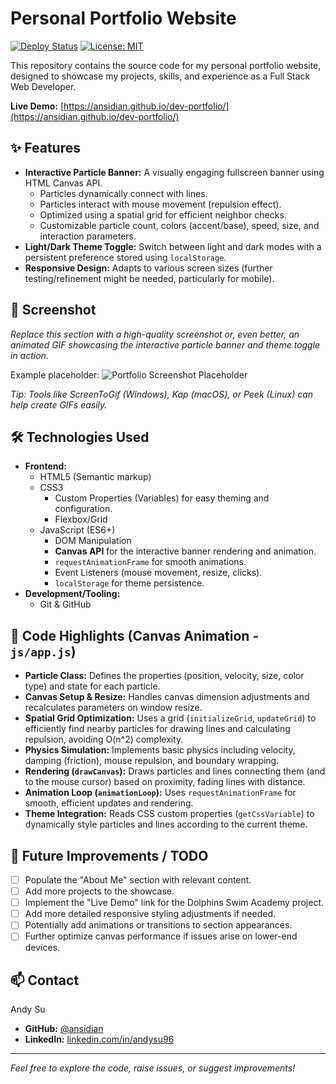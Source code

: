 
# Personal Portfolio Website

[![Deploy Status](https://img.shields.io/github/deployments/ansidian/dev-portfolio/github-pages?label=GitHub%20Pages&logo=github)](https://ansidian.github.io/dev-portfolio/) <!-- Optional: Replace with your actual deployment badge if using Actions -->
[![License: MIT](https://img.shields.io/badge/License-MIT-yellow.svg)](https://opensource.org/licenses/MIT) <!-- Optional: Add license badge -->

This repository contains the source code for my personal portfolio website, designed to showcase my projects, skills, and experience as a Full Stack Web Developer.

**Live Demo:** [https://ansidian.github.io/dev-portfolio/](https://ansidian.github.io/dev-portfolio/)

## ✨ Features

*   **Interactive Particle Banner:** A visually engaging fullscreen banner using HTML Canvas API.
    *   Particles dynamically connect with lines.
    *   Particles interact with mouse movement (repulsion effect).
    *   Optimized using a spatial grid for efficient neighbor checks.
    *   Customizable particle count, colors (accent/base), speed, size, and interaction parameters.
*   **Light/Dark Theme Toggle:** Switch between light and dark modes with a persistent preference stored using `localStorage`.
*   **Responsive Design:** Adapts to various screen sizes (further testing/refinement might be needed, particularly for mobile).

## 📸 Screenshot

*Replace this section with a high-quality screenshot or, even better, an animated GIF showcasing the interactive particle banner and theme toggle in action.*

Example placeholder:
![Portfolio Screenshot Placeholder](placeholder.png) <!-- Replace 'placeholder.png' with your actual image/gif path or URL -->

*Tip: Tools like ScreenToGif (Windows), Kap (macOS), or Peek (Linux) can help create GIFs easily.*

## 🛠️ Technologies Used

*   **Frontend:**
    *   HTML5 (Semantic markup)
    *   CSS3
        *   Custom Properties (Variables) for easy theming and configuration.
        *   Flexbox/Grid
    *   JavaScript (ES6+)
        *   DOM Manipulation
        *   **Canvas API** for the interactive banner rendering and animation.
        *   `requestAnimationFrame` for smooth animations.
        *   Event Listeners (mouse movement, resize, clicks).
        *   `localStorage` for theme persistence.
*   **Development/Tooling:**
    *   Git & GitHub

## 🔧 Code Highlights (Canvas Animation - `js/app.js`)

*   **Particle Class:** Defines the properties (position, velocity, size, color type) and state for each particle.
*   **Canvas Setup & Resize:** Handles canvas dimension adjustments and recalculates parameters on window resize.
*   **Spatial Grid Optimization:** Uses a grid (`initializeGrid`, `updateGrid`) to efficiently find nearby particles for drawing lines and calculating repulsion, avoiding O(n^2) complexity.
*   **Physics Simulation:** Implements basic physics including velocity, damping (friction), mouse repulsion, and boundary wrapping.
*   **Rendering (`drawCanvas`):** Draws particles and lines connecting them (and to the mouse cursor) based on proximity, fading lines with distance.
*   **Animation Loop (`animationLoop`):** Uses `requestAnimationFrame` for smooth, efficient updates and rendering.
*   **Theme Integration:** Reads CSS custom properties (`getCssVariable`) to dynamically style particles and lines according to the current theme.

## 🔮 Future Improvements / TODO

*   [ ] Populate the "About Me" section with relevant content.
*   [ ] Add more projects to the showcase.
*   [ ] Implement the "Live Demo" link for the Dolphins Swim Academy project.
*   [ ] Add more detailed responsive styling adjustments if needed.
*   [ ] Potentially add animations or transitions to section appearances.
*   [ ] Further optimize canvas performance if issues arise on lower-end devices.

## 📫 Contact

Andy Su

*   **GitHub:** [@ansidian](https://github.com/ansidian)
*   **LinkedIn:** [linkedin.com/in/andysu96](https://www.linkedin.com/in/andysu96/)

---

_Feel free to explore the code, raise issues, or suggest improvements!_
